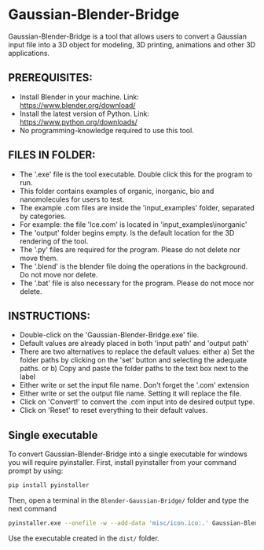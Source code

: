 # Gaussian-Blender-Bridge

Gaussian-Blender-Bridge is a tool that allows users to convert a Gaussian input file into a 3D object for modeling, 3D printing, animations and other 3D applications.

## PREREQUISITES:
- Install Blender in your machine. Link: https://www.blender.org/download/
- Install the latest version of Python. Link: https://www.python.org/downloads/
- No programming-knowledge required to use this tool.

## FILES IN FOLDER:
- The '.exe' file is the tool executable. Double click this for the program to run.
- This folder contains examples of organic, inorganic, bio and nanomolecules for users to test.
- The example .com files are inside the 'input_examples' folder, separated by categories.
- For example: the file 'Ice.com' is located in 'input_examples\inorganic\'
- The 'output' folder begins empty. Is the default location for the 3D rendering of the tool.
- The '.py' files are required for the program. Please do not delete nor move them.
- The '.blend' is the blender file doing the operations in the background. Do not move nor delete.
- The '.bat' file is also necessary for the program. Please do not moce nor delete.

## INSTRUCTIONS:
- Double-click on the 'Gaussian-Blender-Bridge.exe' file.
- Default values are already placed in both 'input path' and 'output path'
- There are two alternatives to replace the default values:
        either
    a) Set the folder paths by clicking on the 'set' button and selecting the adequate paths.
	or
    b) Copy and paste the folder paths to the text box next to the label
- Either write or set the input file name. Don't forget the '.com' extension
- Either write or set the output file name. Setting it will replace the file.
- Click on 'Convert!' to convert the .com input into de desired output type.
- Click on 'Reset' to reset everything to their default values.

## Single executable
To convert Gaussian-Blender-Bridge into a single executable for windows you will require pyinstaller. First, install pyinstaller from your command prompt by using:
```bash
pip install pyinstaller
```
Then, open a terminal in the `Blender-Gaussian-Bridge/` folder and type the next command

```bash
pyinstaller.exe --onefile -w --add-data 'misc/icon.ico:.' Gaussian-Blender-Bridge.py
```

Use the executable created in the `dist/` folder.